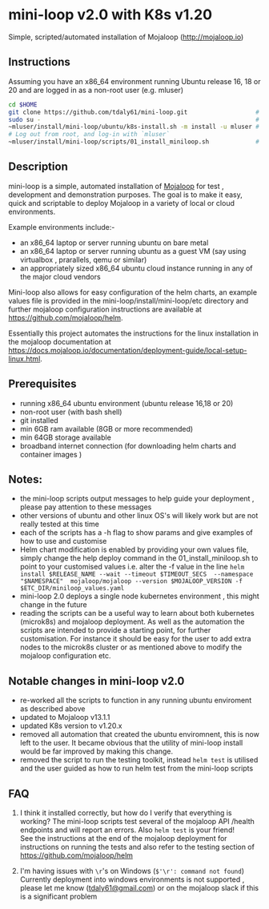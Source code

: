 # mini-loop v2.0 with K8s v1.20
Simple, scripted/automated installation of Mojaloop (http://mojaloop.io) 

## Instructions
Assuming you have an x86_64 environment running Ubuntu release 16, 18 or 20 and are logged in as a non-root user (e.g. mluser)
```bash
cd $HOME
git clone https://github.com/tdaly61/mini-loop.git                   # clone the mini-loop scripts into the mluser home directory
sudo su -                                                            # su to root alternatively login in as root 
~mluser/install/mini-loop/ubuntu/k8s-install.sh -m install -u mluser # this will install and configure microk8s kubernetes and prepare for mojaloop deployment
# Log out from root, and log-in with `mluser`
~mluser/install/mini-loop/scripts/01_install_miniloop.sh             # this will delploy and configure the mojaloop helm chart 
```

## Description 

mini-loop is a simple, automated installation of [Mojaloop](https://mojaloop.io) for test , development and demonstration purposes. The goal is to make it easy, quick and scriptable to deploy Mojaloop in 
a variety of local or cloud environments. 

Example environments include:-
- an x86_64 laptop or server running ubuntu on bare metal 
- an x86_64 laptop or server running ubuntu as a guest VM (say using virtualbox , prarallels, qemu or similar) 
- an appropriately sized x86_64 ubuntu cloud instance running in any of the major cloud vendors

Mini-loop also allows for easy configuration of the helm charts, an example values file is provided in the mini-loop/install/mini-loop/etc directory and further mojaloop configuration 
instructions are available at https://github.com/mojaloop/helm. 
 
Essentially this project automates the instructions for the linux installation in the mojaloop documentation at https://docs.mojaloop.io/documentation/deployment-guide/local-setup-linux.html. 

## Prerequisites 
- running x86_64 ubuntu environment (ubuntu release 16,18 or 20)
- non-root user (with bash shell)
- git installed   
- min 6GB ram available  (8GB or more recommended) 
- min 64GB storage available
- broadband internet connection (for downloading helm charts and container images )


## Notes:
- the mini-loop scripts output messages to help guide your deployment , please pay attention to these messages
- other versions of ubuntu and other linux OS's will likely work but are not really tested at this time
- each of the scripts has a -h flag to show params and give examples of how to use and customise
- Helm chart modification is enabled by providing your own values file, simply change the help deploy command in the  01_install_miniloop.sh to point to your customised values i.e. alter 
  the -f value in the line `helm install $RELEASE_NAME --wait --timeout $TIMEOUT_SECS  --namespace "$NAMESPACE"  mojaloop/mojaloop --version $MOJALOOP_VERSION -f $ETC_DIR/miniloop_values.yaml `
- mini-loop 2.0 deploys a single node kubernetes environment , this might change in the future
- reading the scripts can be a useful way to learn about both kubernetes (microk8s) and mojaloop deployment. As well as the automation the scripts are intended to provide a starting point, for further customisation. 
  For instance it should be easy for the user to add extra nodes to the microk8s cluster or as mentioned above to modify the mojaloop configuration etc. 

## Notable changes in mini-loop v2.0
- re-worked all the scripts to function in any running ubuntu enviroment as described above
- updated to Mojaloop v13.1.1
- updated K8s version to v1.20.x
- removed all automation that created the ubuntu enviromnent, this is now left to the user. It became obvious that the utility of mini-loop install would be far 
  improved by making this change.
- removed the script to run the testing toolkit, instead `helm test` is utilised and the user guided as how to run helm test from the mini-loop scripts

## FAQ

1. I think it installed correctly, but how do I verify that everything is working?
   The mini-loop scripts test several of the mojaloop API /health endpoints and will report an errors.  Also `helm test` is your friend!  
   See the instructions at the end of the mojaloop deployment for instructions on running the tests and also refer to the testing section of 
   https://github.com/mojaloop/helm 


2. I'm having issues with `\r`'s on Windows (`$'\r': command not found`)
   Currently deployment into windows environments is not supported , please let me know (tdaly61@gmail.com) or on the mojaloop slack if this is a significant problem